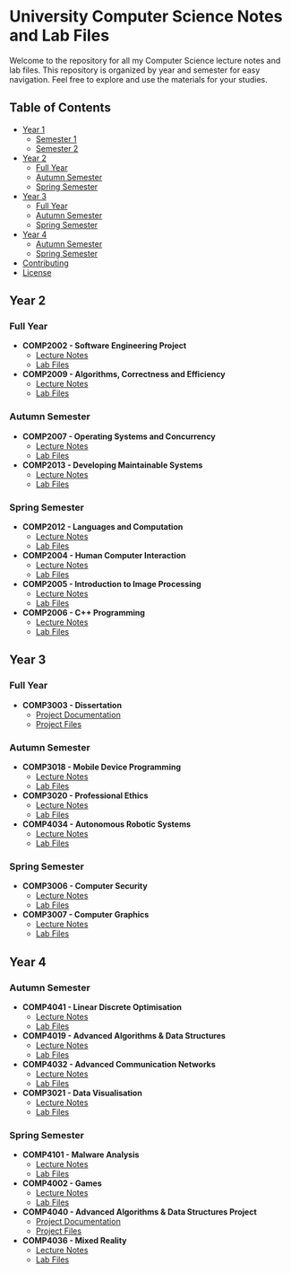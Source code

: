 # University Computer Science Notes and Lab Files

Welcome to the repository for all my Computer Science lecture notes and lab files. This repository is organized by year and semester for easy navigation. Feel free to explore and use the materials for your studies.

## Table of Contents

- [Year 1](#year-1)
  - [Semester 1](#semester-1-year-1)
  - [Semester 2](#semester-2-year-1)
- [Year 2](#year-2)
  - [Full Year](#full-year-year-2)
  - [Autumn Semester](#autumn-semester-year-2)
  - [Spring Semester](#spring-semester-year-2)
- [Year 3](#year-3)
  - [Full Year](#full-year-year-3)
  - [Autumn Semester](#autumn-semester-year-3)
  - [Spring Semester](#spring-semester-year-3)
- [Year 4](#year-4)
  - [Autumn Semester](#autumn-semester-year-4)
  - [Spring Semester](#spring-semester-year-4)
- [Contributing](#contributing)
- [License](#license)

## Year 2

### Full Year <a name="full-year-year-2"></a>

- **COMP2002 - Software Engineering Project**
  - [Lecture Notes](path/to/lecture-notes)
  - [Lab Files](path/to/lab-files)
- **COMP2009 - Algorithms, Correctness and Efficiency**
  - [Lecture Notes](path/to/lecture-notes)
  - [Lab Files](path/to/lab-files)

### Autumn Semester <a name="autumn-semester-year-2"></a>

- **COMP2007 - Operating Systems and Concurrency**
  - [Lecture Notes](path/to/lecture-notes)
  - [Lab Files](path/to/lab-files)
- **COMP2013 - Developing Maintainable Systems**
  - [Lecture Notes](path/to/lecture-notes)
  - [Lab Files](path/to/lab-files)

### Spring Semester <a name="spring-semester-year-2"></a>

- **COMP2012 - Languages and Computation**
  - [Lecture Notes](path/to/lecture-notes)
  - [Lab Files](path/to/lab-files)
- **COMP2004 - Human Computer Interaction**
  - [Lecture Notes](path/to/lecture-notes)
  - [Lab Files](path/to/lab-files)
- **COMP2005 - Introduction to Image Processing**
  - [Lecture Notes](path/to/lecture-notes)
  - [Lab Files](path/to/lab-files)
- **COMP2006 - C++ Programming**
  - [Lecture Notes](path/to/lecture-notes)
  - [Lab Files](path/to/lab-files)

## Year 3

### Full Year <a name="full-year-year-3"></a>

- **COMP3003 - Dissertation**
  - [Project Documentation](path/to/documentation)
  - [Project Files](path/to/project-files)

### Autumn Semester <a name="autumn-semester-year-3"></a>

- **COMP3018 - Mobile Device Programming**
  - [Lecture Notes](path/to/lecture-notes)
  - [Lab Files](path/to/lab-files)
- **COMP3020 - Professional Ethics**
  - [Lecture Notes](path/to/lecture-notes)
  - [Lab Files](path/to/lab-files)
- **COMP4034 - Autonomous Robotic Systems**
  - [Lecture Notes](path/to/lecture-notes)
  - [Lab Files](path/to/lab-files)

### Spring Semester <a name="spring-semester-year-3"></a>

- **COMP3006 - Computer Security**
  - [Lecture Notes](path/to/lecture-notes)
  - [Lab Files](path/to/lab-files)
- **COMP3007 - Computer Graphics**
  - [Lecture Notes](path/to/lecture-notes)
  - [Lab Files](path/to/lab-files)

## Year 4

### Autumn Semester <a name="autumn-semester-year-4"></a>

- **COMP4041 - Linear Discrete Optimisation**
  - [Lecture Notes](path/to/lecture-notes)
  - [Lab Files](path/to/lab-files)
- **COMP4019 - Advanced Algorithms & Data Structures**
  - [Lecture Notes](path/to/lecture-notes)
  - [Lab Files](path/to/lab-files)
- **COMP4032 - Advanced Communication Networks**
  - [Lecture Notes](path/to/lecture-notes)
  - [Lab Files](path/to/lab-files)
- **COMP3021 - Data Visualisation**
  - [Lecture Notes](path/to/lecture-notes)
  - [Lab Files](path/to/lab-files)

### Spring Semester <a name="spring-semester-year-4"></a>

- **COMP4101 - Malware Analysis**
  - [Lecture Notes](path/to/lecture-notes)
  - [Lab Files](path/to/lab-files)
- **COMP4002 - Games**
  - [Lecture Notes](path/to/lecture-notes)
  - [Lab Files](path/to/lab-files)
- **COMP4040 - Advanced Algorithms & Data Structures Project**
  - [Project Documentation](path/to/documentation)
  - [Project Files](path/to/project-files)
- **COMP4036 - Mixed Reality**
  - [Lecture Notes](path/to/lecture-notes)
  - [Lab Files](path/to/lab-files)
